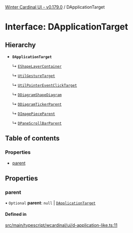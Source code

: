 [Winter Cardinal UI - v0.179.0](../index.md) / DApplicationTarget

# Interface: DApplicationTarget

## Hierarchy

- **`DApplicationTarget`**

  ↳ [`EShapeLayerContainer`](EShapeLayerContainer.md)

  ↳ [`UtilGestureTarget`](UtilGestureTarget.md)

  ↳ [`UtilPointerEventClickTarget`](UtilPointerEventClickTarget.md)

  ↳ [`DDiagramShapeDiagram`](DDiagramShapeDiagram.md)

  ↳ [`DDiagramTickerParent`](DDiagramTickerParent.md)

  ↳ [`DImagePieceParent`](DImagePieceParent.md)

  ↳ [`DPaneScrollBarParent`](DPaneScrollBarParent.md)

## Table of contents

### Properties

- [parent](DApplicationTarget.md#parent)

## Properties

### parent

• `Optional` **parent**: ``null`` \| [`DApplicationTarget`](DApplicationTarget.md)

#### Defined in

[src/main/typescript/wcardinal/ui/d-application-like.ts:11](https://github.com/winter-cardinal/winter-cardinal-ui/blob/v0.179.0/src/main/typescript/wcardinal/ui/d-application-like.ts#L11)
